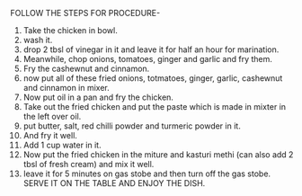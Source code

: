 FOLLOW THE STEPS FOR PROCEDURE-
1. Take the chicken in bowl.
2. wash it.
3. drop 2 tbsl of vinegar in it and leave it for half an hour for marination.
4. Meanwhile, chop onions, tomatoes, ginger and garlic and fry them.
5. Fry the cashewnut and cinnamon.
6. now put all of these fried onions, totmatoes, ginger, garlic, cashewnut and cinnamon in mixer.
7. Now put oil in a pan and fry the chicken.
8. Take out the fried chicken and put the paste which is made in mixter in the left over oil.
9. put butter, salt, red chilli powder and turmeric powder in it.
10. And fry it well.
11. Add 1 cup water in it.
12. Now put the fried chicken in the miture and kasturi methi (can also add 2 tbsl of fresh cream) and mix it well.
13. leave it for 5 minutes on  gas stobe and then turn off the gas stobe.
SERVE IT ON THE TABLE AND ENJOY THE DISH.